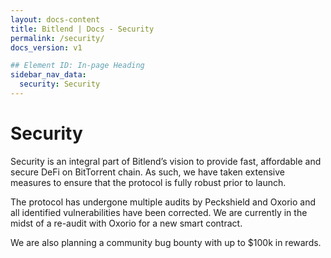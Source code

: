 ```yaml
---
layout: docs-content
title: Bitlend | Docs - Security
permalink: /security/
docs_version: v1

## Element ID: In-page Heading
sidebar_nav_data:
  security: Security
---
```


# Security

Security is an integral part of Bitlend’s vision to provide fast, affordable and secure DeFi on BitTorrent chain. As such, we have taken extensive measures to ensure that the protocol is fully robust prior to launch.&#x20;

The protocol has undergone multiple audits by Peckshield and Oxorio and all identified vulnerabilities have been corrected. We are currently in the midst of a re-audit with Oxorio for a new smart contract.&#x20;

We are also planning a community bug bounty with up to $100k in rewards.
